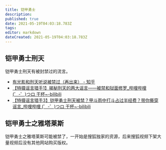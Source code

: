 ```yaml
---
title: 铠甲勇士
description: 
published: true
date: 2021-05-19T04:03:18.783Z
tags: 
editor: markdown
dateCreated: 2021-05-19T04:03:18.783Z
---
```


## 铠甲勇士刑天

铠甲勇士刑天有被封禁过的流言。

+ [有光影和刑天听说被禁过（再出来） - 知乎](https://web.archive.org/web/20210519035743/https://www.zhihu.com/question/38953199/answer/142568298)
+ [【特摄谣言猎手1】揭秘刑天的两大谣言——被禁和狱面修罗_哔哩哔哩 (゜-゜)つロ 干杯~-bilibili](https://archive.is/HsXD5 "https://www.bilibili.com/video/BV1sD4y1Q7qk")
+ [【特摄谣言猎手3】铠甲勇士刑天被禁？甲斗雨中打斗占过半经费？带你撕穿谣言_哔哩哔哩 (゜-゜)つロ 干杯~-bilibili](https://archive.ph/MLdyZ "https://www.bilibili.com/video/BV1R5411A74z")

## 铠甲勇士之雅塔莱斯

铠甲勇士之雅塔莱斯可能被禁了，一开始是搜狐独家的资源，后来搜狐视频下架大量视频后没有其他网站购买版权。